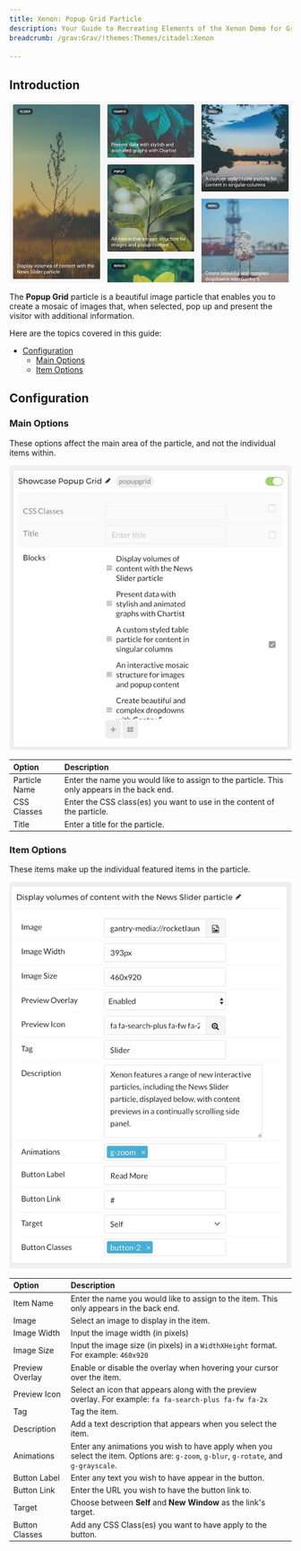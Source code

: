 ```yaml
---
title: Xenon: Popup Grid Particle
description: Your Guide to Recreating Elements of the Xenon Demo for Grav
breadcrumb: /grav:Grav/!themes:Themes/citadel:Xenon

---
```


## Introduction

![](assets/particle_popupgrid1.jpeg)

The **Popup Grid** particle is a beautiful image particle that enables you to create a mosaic of images that, when selected, pop up and present the visitor with additional information.

Here are the topics covered in this guide:

* [Configuration](#configuration)
    - [Main Options](#main-options)
    - [Item Options](#item-options)

## Configuration

### Main Options 

These options affect the main area of the particle, and not the individual items within.

![](assets/particle_popupgrid2.jpeg)

| Option        | Description                                                                                 |
| :-----        | :-----                                                                                      |
| Particle Name | Enter the name you would like to assign to the particle. This only appears in the back end. |
| CSS Classes   | Enter the CSS class(es) you want to use in the content of the particle.                     |
| Title         | Enter a title for the particle.                                                             |

### Item Options

These items make up the individual featured items in the particle.

![](assets/particle_popupgrid3.jpeg)

| Option          | Description                                                                                                                           |
| :-----          | :-----                                                                                                                                |
| Item Name       | Enter the name you would like to assign to the item. This only appears in the back end.                                               |
| Image           | Select an image to display in the item.                                                                                               |
| Image Width     | Input the image width (in pixels)                                                                                                     |
| Image Size      | Input the image size (in pixels) in a `WidthXHeight` format. For example: `460x920`                                                   |
| Preview Overlay | Enable or disable the overlay when hovering your cursor over the item.                                                                |
| Preview Icon    | Select an icon that appears along with the preview overlay. For example: `fa fa-search-plus fa-fw fa-2x`                              |
| Tag             | Tag the item.                                                                                                                         |
| Description     | Add a text description that appears when you select the item.                                                                         |
| Animations      | Enter any animations you wish to have apply when you select the item. Options are: `g-zoom`, `g-blur`, `g-rotate`, and `g-grayscale`. |
| Button Label    | Enter any text you wish to have appear in the button.                                                                                 |
| Button Link     | Enter the URL you wish to have the button link to.                                                                                    |
| Target          | Choose between **Self** and **New Window** as the link's target.                                                                      |
| Button Classes  | Add any CSS Class(es) you want to have apply to the button.                                                                           |
